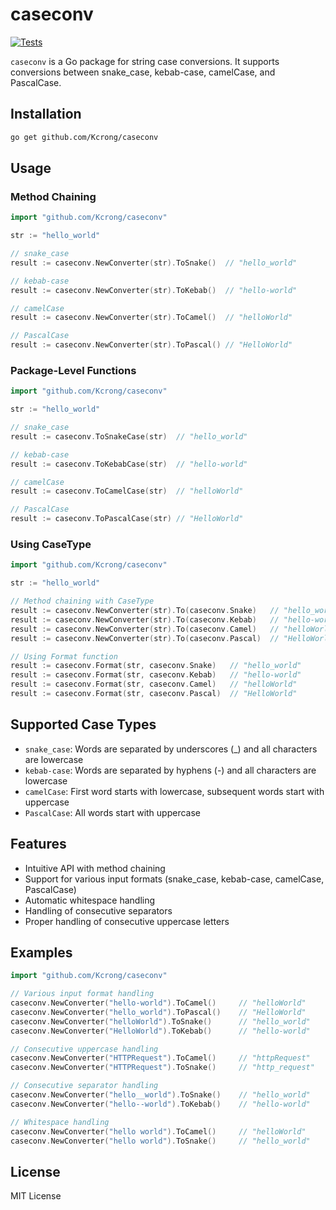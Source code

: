 # caseconv

[![Tests](https://github.com/Kcrong/caseconv/actions/workflows/test.yml/badge.svg)](https://github.com/Kcrong/caseconv/actions/workflows/test.yml)

`caseconv` is a Go package for string case conversions. It supports conversions between snake_case, kebab-case, camelCase, and PascalCase.

## Installation

```bash
go get github.com/Kcrong/caseconv
```

## Usage

### Method Chaining

```go
import "github.com/Kcrong/caseconv"

str := "hello_world"

// snake_case
result := caseconv.NewConverter(str).ToSnake()  // "hello_world"

// kebab-case
result := caseconv.NewConverter(str).ToKebab()  // "hello-world"

// camelCase
result := caseconv.NewConverter(str).ToCamel()  // "helloWorld"

// PascalCase
result := caseconv.NewConverter(str).ToPascal() // "HelloWorld"
```

### Package-Level Functions

```go
import "github.com/Kcrong/caseconv"

str := "hello_world"

// snake_case
result := caseconv.ToSnakeCase(str)  // "hello_world"

// kebab-case
result := caseconv.ToKebabCase(str)  // "hello-world"

// camelCase
result := caseconv.ToCamelCase(str)  // "helloWorld"

// PascalCase
result := caseconv.ToPascalCase(str) // "HelloWorld"
```

### Using CaseType

```go
import "github.com/Kcrong/caseconv"

str := "hello_world"

// Method chaining with CaseType
result := caseconv.NewConverter(str).To(caseconv.Snake)   // "hello_world"
result := caseconv.NewConverter(str).To(caseconv.Kebab)   // "hello-world"
result := caseconv.NewConverter(str).To(caseconv.Camel)   // "helloWorld"
result := caseconv.NewConverter(str).To(caseconv.Pascal)  // "HelloWorld"

// Using Format function
result := caseconv.Format(str, caseconv.Snake)   // "hello_world"
result := caseconv.Format(str, caseconv.Kebab)   // "hello-world"
result := caseconv.Format(str, caseconv.Camel)   // "helloWorld"
result := caseconv.Format(str, caseconv.Pascal)  // "HelloWorld"
```

## Supported Case Types

- `snake_case`: Words are separated by underscores (_) and all characters are lowercase
- `kebab-case`: Words are separated by hyphens (-) and all characters are lowercase
- `camelCase`: First word starts with lowercase, subsequent words start with uppercase
- `PascalCase`: All words start with uppercase

## Features

- Intuitive API with method chaining
- Support for various input formats (snake_case, kebab-case, camelCase, PascalCase)
- Automatic whitespace handling
- Handling of consecutive separators
- Proper handling of consecutive uppercase letters

## Examples

```go
import "github.com/Kcrong/caseconv"

// Various input format handling
caseconv.NewConverter("hello-world").ToCamel()     // "helloWorld"
caseconv.NewConverter("hello_world").ToPascal()    // "HelloWorld"
caseconv.NewConverter("helloWorld").ToSnake()      // "hello_world"
caseconv.NewConverter("HelloWorld").ToKebab()      // "hello-world"

// Consecutive uppercase handling
caseconv.NewConverter("HTTPRequest").ToCamel()     // "httpRequest"
caseconv.NewConverter("HTTPRequest").ToSnake()     // "http_request"

// Consecutive separator handling
caseconv.NewConverter("hello__world").ToSnake()    // "hello_world"
caseconv.NewConverter("hello--world").ToKebab()    // "hello-world"

// Whitespace handling
caseconv.NewConverter("hello world").ToCamel()     // "helloWorld"
caseconv.NewConverter("hello world").ToSnake()     // "hello_world"
```

## License

MIT License 